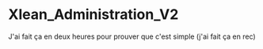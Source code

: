 # Xlean_Administration_V2
J'ai fait ça en deux heures pour prouver que c'est simple (j'ai fait ça en rec)
